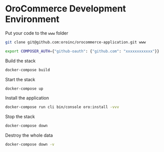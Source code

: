 # OroCommerce Development Environment

Put your code to the `www` folder
```bash
git clone git@github.com:oroinc/orocommerce-application.git www
```

```bash
export COMPOSER_AUTH={"github-oauth": {"github.com": "xxxxxxxxxxxx"}}
```

Build the stack
```bash
docker-compose build
```

Start the stack
```bash
docker-compose up
```

Install the application
```bash
docker-compose run cli bin/console oro:install -vvv
```

Stop the stack
```bash
docker-compose down
```

Destroy the whole data
```bash
docker-compose down -v
```
